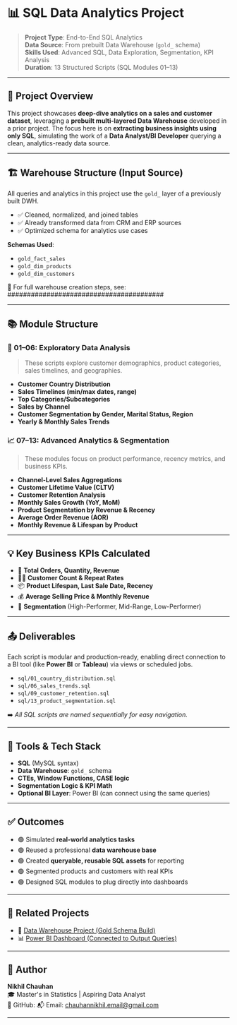 # 📊 SQL Data Analytics Project

> **Project Type**: End-to-End SQL Analytics  
> **Data Source**: From prebuilt Data Warehouse (`gold_` schema)  
> **Skills Used**: Advanced SQL, Data Exploration, Segmentation, KPI Analysis  
> **Duration**: 13 Structured Scripts (SQL Modules 01–13)

---

## 🧠 Project Overview

This project showcases **deep-dive analytics on a sales and customer dataset**, leveraging a **prebuilt multi-layered Data Warehouse** developed in a prior project. The focus here is on **extracting business insights using only SQL**, simulating the work of a **Data Analyst/BI Developer** querying a clean, analytics-ready data source.

---

## 🏗️ Warehouse Structure (Input Source)

All queries and analytics in this project use the `gold_` layer of a previously built DWH.

- ✅ Cleaned, normalized, and joined tables
- ✅ Already transformed data from CRM and ERP sources
- ✅ Optimized schema for analytics use cases

**Schemas Used**:
- `gold_fact_sales`
- `gold_dim_products`
- `gold_dim_customers`

📁 For full warehouse creation steps, see: ########################################

---

## 📚 Module Structure

### 🔎 01–06: Exploratory Data Analysis
> These scripts explore customer demographics, product categories, sales timelines, and geographies.

- **Customer Country Distribution**
- **Sales Timelines (min/max dates, range)**
- **Top Categories/Subcategories**
- **Sales by Channel**
- **Customer Segmentation by Gender, Marital Status, Region**
- **Yearly & Monthly Sales Trends**

### 📈 07–13: Advanced Analytics & Segmentation
> These modules focus on product performance, recency metrics, and business KPIs.

- **Channel-Level Sales Aggregations**
- **Customer Lifetime Value (CLTV)**
- **Customer Retention Analysis**
- **Monthly Sales Growth (YoY, MoM)**
- **Product Segmentation by Revenue & Recency**
- **Average Order Revenue (AOR)**
- **Monthly Revenue & Lifespan by Product**

---

## 💡 Key Business KPIs Calculated

- 🧾 **Total Orders, Quantity, Revenue**
- 🧑‍💼 **Customer Count & Repeat Rates**
- 📦 **Product Lifespan, Last Sale Date, Recency**
- 💰 **Average Selling Price & Monthly Revenue**
- 🚦 **Segmentation** (High-Performer, Mid-Range, Low-Performer)

---

## 📤 Deliverables

Each script is modular and production-ready, enabling direct connection to a BI tool (like **Power BI** or **Tableau**) via views or scheduled jobs.

- `sql/01_country_distribution.sql`
- `sql/06_sales_trends.sql`
- `sql/09_customer_retention.sql`
- `sql/13_product_segmentation.sql`

➡️ *All SQL scripts are named sequentially for easy navigation.*

---

## 🧩 Tools & Tech Stack

- **SQL** (MySQL syntax)
- **Data Warehouse**: `gold_` schema
- **CTEs, Window Functions, CASE logic**
- **Segmentation Logic & KPI Math**
- **Optional BI Layer**: Power BI (can connect using the same queries)

---

## ✅ Outcomes

- 🟢 Simulated **real-world analytics tasks**
- 🟢 Reused a professional **data warehouse base**
- 🟢 Created **queryable, reusable SQL assets** for reporting
- 🟢 Segmented products and customers with real KPIs
- 🟢 Designed SQL modules to plug directly into dashboards

---

## 🔗 Related Projects

- 🔨 [Data Warehouse Project (Gold Schema Build)](#)
- 📊 [Power BI Dashboard (Connected to Output Queries)](#)

---

## 🙌 Author

**Nikhil Chauhan**  
🎓 Master's in Statistics | Aspiring Data Analyst  
🔗 GitHub:
📬 Email: chauhannikhil.email@gmail.com

---

